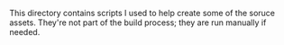
This directory contains scripts I used to help create some of the
soruce assets.  They're not part of the build process; they are run
manually if needed.
